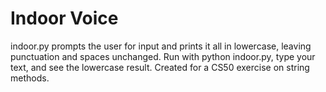 # Indoor Voice

indoor.py prompts the user for input and prints it all in lowercase, leaving punctuation and spaces unchanged.
Run with python indoor.py, type your text, and see the lowercase result.
Created for a CS50 exercise on string methods.